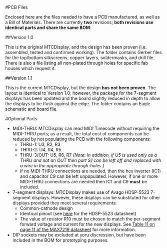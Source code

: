 #PCB Files

Enclosed here are the files needed to have a PCB manufactured, as well as a Bill of Materials. There are currently **two** revisions; **both revisions use identical parts and share the same BOM**:

##Version 1.0

This is the original MTCDisplay, and the design has been proven (i.e. assembled, tested and confirmed working). The folder contains Gerber files for the top/bottom silkscreens, copper layers, soldermasks, and drill file. There is also a file listing all non-plated through holes for specific fab houses which request it.

##Version 1.1

This is the current MTCDisplay, but the design **has not been proven**. The layout is identical to Version 1.0; however, the package for the 7-segment displays has been updated and the board slightly reduced in depth to allow the displays to be flush against the edge. The folder contains an Eagle schematic and board file.

#Optional Parts

* MIDI-THRU: MTCDisplay can read MIDI Timecode without requiring the MIDI-THRU ports; as a result, the total cost of components can be reduced by not populating the PCB with the following components:
  * THRU-1: U3, R2, R3
  * THRU-2: U4, R4, R5
  * THRU-3/OUT: U5, R6, R7 *(Note: In addition, if U5 is used only as a THRU and not an OUT then part S1 can be left off and replaced with a wire in the appropriate through-holes.)*
  * If no MIDI-THRU connections are needed, then the hex inverter (IC1) and capacitor C9 can be left unpopulated. However, if one or more MIDI-THRU connections are needed then IC1 and C9 **must** be included.
* 7-segment displays: MTCDisplay makes use of Avago HDSP-5523 7-segment displays. However, these displays can be substituted for other displays provided they meet several requirements:
  * Common-cathode design
  * Identical pinout (see [here](http://www.avagotech.com/products/leds-and-displays/7-segment/through-hole/hdsp-5523) for the HDSP-5523 datasheet)
  * The value of resistor R10 must be chosen to match the per-segment forward voltage and current for the new displays. See [Table 11 on page 11 of the MAX7219 datasheet](https://datasheets.maximintegrated.com/en/ds/MAX7219-MAX7221.pdf) for more information. 
* DIP sockets may be excluded at yoru discression, but have been included in the BOM for prototyping purposes.
